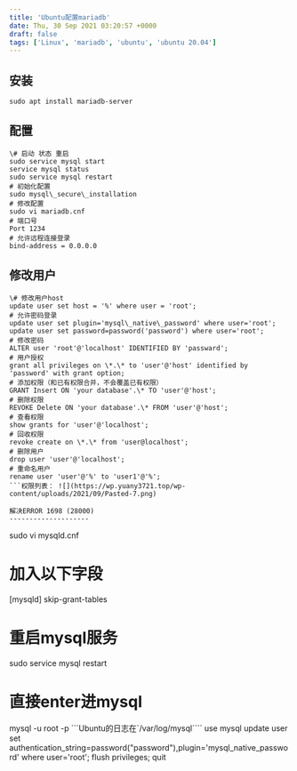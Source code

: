```yaml
---
title: 'Ubuntu配置mariadb'
date: Thu, 30 Sep 2021 03:20:57 +0000
draft: false
tags: ['Linux', 'mariadb', 'ubuntu', 'ubuntu 20.04']
---
```


安装
--

`sudo apt install mariadb-server`

配置
--

```
\# 启动 状态 重启
sudo service mysql start
service mysql status
sudo service mysql restart
# 初始化配置
sudo mysql\_secure\_installation
# 修改配置
sudo vi mariadb.cnf
# 端口号
Port 1234
# 允许远程连接登录
bind-address = 0.0.0.0
```

修改用户
----

```
\# 修改用户host
update user set host = '%' where user = 'root';
# 允许密码登录
update user set plugin='mysql\_native\_password' where user='root';
update user set password=password('password') where user='root';
# 修改密码
ALTER user 'root'@'localhost' IDENTIFIED BY 'passward';
# 用户授权
grant all privileges on \*.\* to 'user'@'host' identified by 'password' with grant option;
# 添加权限（和已有权限合并，不会覆盖已有权限）
GRANT Insert ON 'your database'.\* TO 'user'@'host';
# 删除权限
REVOKE Delete ON 'your database'.\* FROM 'user'@'host';
# 查看权限
show grants for 'user'@'localhost';
# 回收权限
revoke create on \*.\* from 'user@localhost';
# 删除用户
drop user 'user'@'localhost';
# 重命名用户
rename user 'user'@'%' to 'user1'@'%';
```权限列表： ![](https://wp.yuany3721.top/wp-content/uploads/2021/09/Pasted-7.png)

解决ERROR 1698 (28000)
--------------------

```
sudo vi mysqld.cnf
# 加入以下字段
\[mysqld\]
skip-grant-tables
# 重启mysql服务
sudo service mysql restart
# 直接enter进mysql
mysql -u root -p
```Ubuntu的日志在`/var/log/mysql````
use mysql
update user set authentication\_string=password("password"),plugin='mysql\_native\_password' where user='root';
flush privileges;
quit
```